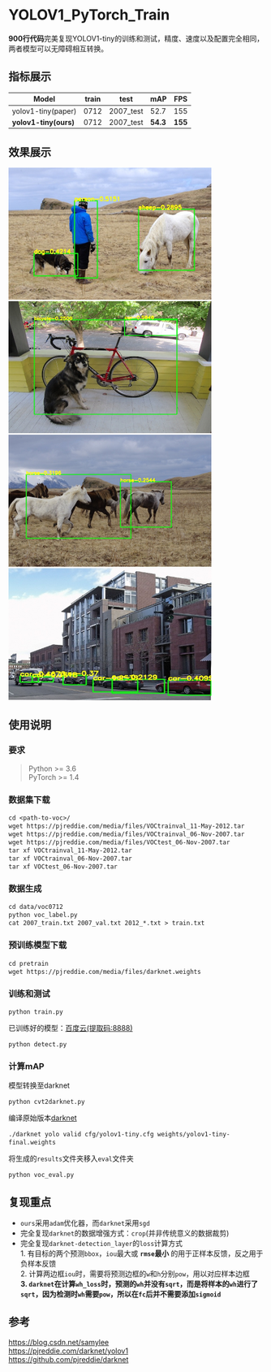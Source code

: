 # YOLOV1_PyTorch_Train
**900行代码**完美复现YOLOV1-tiny的训练和测试，精度、速度以及配置完全相同，两者模型可以无障碍相互转换。 

## 指标展示
|Model| train | test | mAP | FPS |
|-----|------|------|-----|-----|
|yolov1-tiny(paper) | 0712 |	2007_test |	52.7 |	155 |
|**yolov1-tiny(ours)** | 0712 |	2007_test |	**54.3** |	**155** |

## 效果展示
<img src="assets/result1.jpg" width="400" height="260"/>   <img src="assets/result2.jpg" width="400" height="260"/>   
<img src="assets/result3.jpg" width="400" height="260"/>   <img src="assets/result4.jpg" width="400" height="260"/>   

## 使用说明
### 要求
> Python >= 3.6 \
> PyTorch >= 1.4
### 数据集下载
```shell script
cd <path-to-voc>/
wget https://pjreddie.com/media/files/VOCtrainval_11-May-2012.tar
wget https://pjreddie.com/media/files/VOCtrainval_06-Nov-2007.tar
wget https://pjreddie.com/media/files/VOCtest_06-Nov-2007.tar
tar xf VOCtrainval_11-May-2012.tar
tar xf VOCtrainval_06-Nov-2007.tar
tar xf VOCtest_06-Nov-2007.tar
```
### 数据生成
```shell script
cd data/voc0712
python voc_label.py
cat 2007_train.txt 2007_val.txt 2012_*.txt > train.txt
```
### 预训练模型下载
```shell script
cd pretrain
wget https://pjreddie.com/media/files/darknet.weights
```
### 训练和测试
```shell script
python train.py
```
已训练好的模型：[百度云(提取码:8888)](https://pan.baidu.com/s/1qglnWkbfVP2kgFsKe0jWcg)
```shell script
python detect.py
```
### 计算mAP
模型转换至darknet
```shell script
python cvt2darknet.py
```
编译原始版本[darknet](https://github.com/pjreddie/darknet)
```shell script
./darknet yolo valid cfg/yolov1-tiny.cfg weights/yolov1-tiny-final.weights
```
将生成的`results`文件夹移入`eval`文件夹
```shell script
python voc_eval.py
```

## 复现重点
- `ours`采用`adam`优化器，而`darknet`采用`sgd`
- 完全复现`darknet`的数据增强方式：`crop`(并非传统意义的数据裁剪)
- 完全复现`darknet-detection_layer`的`loss`计算方式
  <br>1. 有目标的两个预测`bbox`，`iou`最大或 **`rmse`最小** 的用于正样本反馈，反之用于负样本反馈
  <br>2. 计算两边框`iou`时，需要将预测边框的`w`和`h`分别`pow`，用以对应样本边框
  <br>**3. `darknet`在计算`wh_loss`时，预测的`wh`并没有`sqrt`，而是将样本的`wh`进行了`sqrt`，因为检测时`wh`需要`pow`，所以在`fc`后并不需要添加`sigmoid`**

## 参考
https://blog.csdn.net/samylee  
https://pjreddie.com/darknet/yolov1  
https://github.com/pjreddie/darknet
